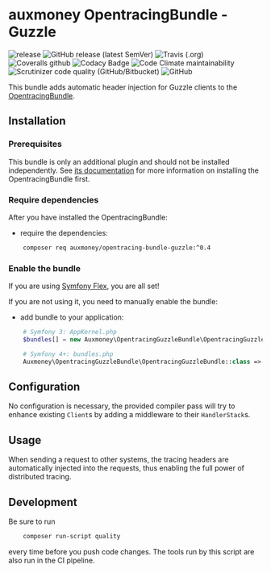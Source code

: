 # auxmoney OpentracingBundle - Guzzle

![release](https://github.com/auxmoney/OpentracingBundle-Guzzle/workflows/release/badge.svg)
![GitHub release (latest SemVer)](https://img.shields.io/github/v/release/auxmoney/OpentracingBundle-Guzzle)
![Travis (.org)](https://img.shields.io/travis/auxmoney/OpentracingBundle-Guzzle)
![Coveralls github](https://img.shields.io/coveralls/github/auxmoney/OpentracingBundle-Guzzle)
![Codacy Badge](https://api.codacy.com/project/badge/Grade/aab701199e104bb6bdb247a4bdf7f5f2)
![Code Climate maintainability](https://img.shields.io/codeclimate/maintainability/auxmoney/OpentracingBundle-Guzzle)
![Scrutinizer code quality (GitHub/Bitbucket)](https://img.shields.io/scrutinizer/quality/g/auxmoney/OpentracingBundle-Guzzle)
![GitHub](https://img.shields.io/github/license/auxmoney/OpentracingBundle-Guzzle)

This bundle adds automatic header injection for Guzzle clients to the [OpentracingBundle](https://github.com/auxmoney/OpentracingBundle-core).

## Installation

### Prerequisites

This bundle is only an additional plugin and should not be installed independently. See
[its documentation](https://github.com/auxmoney/OpentracingBundle-core#installation) for more information on installing the OpentracingBundle first.

### Require dependencies

After you have installed the OpentracingBundle:

* require the dependencies:

```bash
    composer req auxmoney/opentracing-bundle-guzzle:^0.4
```

### Enable the bundle

If you are using [Symfony Flex](https://github.com/symfony/flex), you are all set!

If you are not using it, you need to manually enable the bundle:

* add bundle to your application:

```php
    # Symfony 3: AppKernel.php
    $bundles[] = new Auxmoney\OpentracingGuzzleBundle\OpentracingGuzzleBundle();
```

```php
    # Symfony 4+: bundles.php
    Auxmoney\OpentracingGuzzleBundle\OpentracingGuzzleBundle::class => ['all' => true],
```

## Configuration

No configuration is necessary, the provided compiler pass will try to enhance existing `Client`s by adding a middleware to their `HandlerStack`s.

## Usage

When sending a request to other systems, the tracing headers are automatically injected into the requests, thus enabling the full power of distributed tracing.

## Development

Be sure to run

```bash
    composer run-script quality
```

every time before you push code changes. The tools run by this script are also run in the CI pipeline.
